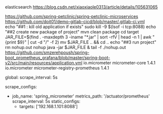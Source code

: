 elasticsearch  https://blog.csdn.net/xiaoxiaole0313/article/details/105631065

https://github.com/spring-petclinic/spring-petclinic-microservices
https://github.com/doit01/demo-gitlab-cicd/blob/master/.gitlab-ci.yml  
echo "##1 : kill old application if exists"
sudo kill -9 $(lsof -i tcp:8088)
echo "##2 create new package of project"
mvn clean package
cd target
JAR_FILE=$(find . -maxdepth 3 -iname "*.jar" | sort -rfV  | head -n 1 | awk "{print $9}" | cut -d "/" -f 2)
mv $JAR_FILE .. && cd ..
echo "##3 run project"
rm nohup.out
nohup java -jar $JAR_FILE &
tail -f ./nohup.out
https://github.com/smzerehpoush/spring-boot_prometheus_grafana/blob/master/spring-boot-v2/src/main/resources/application.yml
<dependency>
            <groupId>io.micrometer</groupId>
            <artifactId>micrometer-core</artifactId>
            <version>1.4.1</version>
        </dependency>
        <!-- https://mvnrepository.com/artifact/io.micrometer/micrometer-registry-prometheus -->
        <dependency>
            <groupId>io.micrometer</groupId>
            <artifactId>micrometer-registry-prometheus</artifactId>
            <version>1.4.1</version>
        </dependency>

global:
  scrape_interval: 5s

scrape_configs:
  - job_name: 'spring_micrometer'
    metrics_path: '/actuator/prometheus'
    scrape_interval: 5s
    static_configs:
      - targets: ['192.168.1.101:8088']
